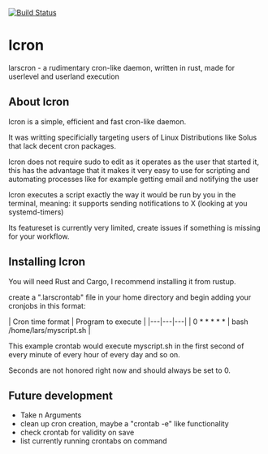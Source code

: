 [![Build Status](https://travis-ci.com/larsgrah/lcron.svg?branch=master)](https://travis-ci.com/larsgrah/lcron)

# lcron
larscron - a rudimentary cron-like daemon, written in rust, made for userlevel and userland execution

## About lcron
lcron is a simple, efficient and fast cron-like daemon.

It was writting specificially targeting users of Linux Distributions like Solus that lack decent cron packages.

lcron does not require sudo to edit as it operates as the user that started it, this has the advantage that it makes it very easy to use for scripting and automating processes like for example getting email and notifying the user

lcron executes a script exactly the way it would be run by you in the terminal, meaning: it supports sending notifications to X (looking at you systemd-timers)

Its featureset is currently very limited, create issues if something is missing for your workflow.

## Installing lcron
You will need Rust and Cargo, I recommend installing it from rustup.

create a ".larscrontab" file in your home directory and begin adding your cronjobs in this format:

| Cron time format  | Program to execute |
|---|---|---|
| 0 * * * * *  | bash /home/lars/myscript.sh  |

This example crontab would execute myscript.sh in the first second of every minute of every hour of every day and so on.

Seconds are not honored right now and should always be set to 0.

## Future development
- Take n Arguments
- clean up cron creation, maybe a "crontab -e" like functionality
- check crontab for validity on save
- list currently running crontabs on command
